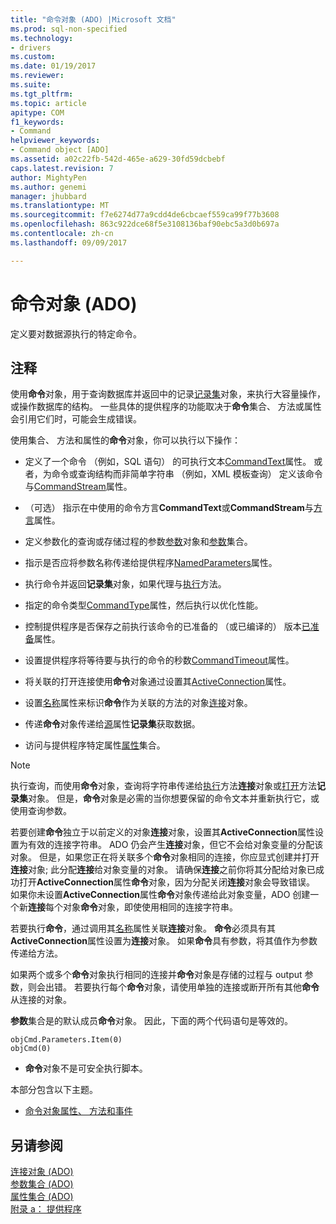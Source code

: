 ```yaml
---
title: "命令对象 (ADO) |Microsoft 文档"
ms.prod: sql-non-specified
ms.technology:
- drivers
ms.custom: 
ms.date: 01/19/2017
ms.reviewer: 
ms.suite: 
ms.tgt_pltfrm: 
ms.topic: article
apitype: COM
f1_keywords:
- Command
helpviewer_keywords:
- Command object [ADO]
ms.assetid: a02c22fb-542d-465e-a629-30fd59dcbebf
caps.latest.revision: 7
author: MightyPen
ms.author: genemi
manager: jhubbard
ms.translationtype: MT
ms.sourcegitcommit: f7e6274d77a9cdd4de6cbcaef559ca99f77b3608
ms.openlocfilehash: 863c922dce68f5e3108136baf90ebc5a3d0b697a
ms.contentlocale: zh-cn
ms.lasthandoff: 09/09/2017

---
```

# <a name="command-object-ado"></a>命令对象 (ADO)
定义要对数据源执行的特定命令。  
  
## <a name="remarks"></a>注释  
 使用**命令**对象，用于查询数据库并返回中的记录[记录集](../../../ado/reference/ado-api/recordset-object-ado.md)对象，来执行大容量操作，或操作数据库的结构。 一些具体的提供程序的功能取决于**命令**集合、 方法或属性会引用它们时，可能会生成错误。  
  
 使用集合、 方法和属性的**命令**对象，你可以执行以下操作：  
  
-   定义了一个命令 （例如，SQL 语句） 的可执行文本[CommandText](../../../ado/reference/ado-api/commandtext-property-ado.md)属性。 或者，为命令或查询结构而非简单字符串 （例如，XML 模板查询） 定义该命令与[CommandStream](../../../ado/reference/ado-api/commandstream-property-ado.md)属性。  
  
-   （可选） 指示在中使用的命令方言**CommandText**或**CommandStream**与[方言](../../../ado/reference/ado-api/dialect-property.md)属性。  
  
-   定义参数化的查询或存储过程的参数[参数](../../../ado/reference/ado-api/parameter-object.md)对象和[参数](../../../ado/reference/ado-api/parameters-collection-ado.md)集合。  
  
-   指示是否应将参数名称传递给提供程序[NamedParameters](../../../ado/reference/ado-api/namedparameters-property-ado.md)属性。  
  
-   执行命令并返回**记录集**对象，如果代理与[执行](../../../ado/reference/ado-api/execute-method-ado-command.md)方法。  
  
-   指定的命令类型[CommandType](../../../ado/reference/ado-api/commandtype-property-ado.md)属性，然后执行以优化性能。  
  
-   控制提供程序是否保存之前执行该命令的已准备的 （或已编译的） 版本[已准备](../../../ado/reference/ado-api/prepared-property-ado.md)属性。  
  
-   设置提供程序将等待要与执行的命令的秒数[CommandTimeout](../../../ado/reference/ado-api/commandtimeout-property-ado.md)属性。  
  
-   将关联的打开连接使用**命令**对象通过设置其[ActiveConnection](../../../ado/reference/ado-api/activeconnection-property-ado.md)属性。  
  
-   设置[名称](../../../ado/reference/ado-api/name-property-ado.md)属性来标识**命令**作为关联的方法的对象[连接](../../../ado/reference/ado-api/connection-object-ado.md)对象。  
  
-   传递**命令**对象传递给[源](../../../ado/reference/ado-api/source-property-ado-recordset.md)属性**记录集**获取数据。  
  
-   访问与提供程序特定属性[属性](../../../ado/reference/ado-api/properties-collection-ado.md)集合。  
  
> [!NOTE]
>  执行查询，而使用**命令**对象，查询将字符串传递给[执行](../../../ado/reference/ado-api/execute-method-ado-connection.md)方法**连接**对象或[打开](../../../ado/reference/ado-api/open-method-ado-recordset.md)方法**记录集**对象。 但是，**命令**对象是必需的当你想要保留的命令文本并重新执行它，或使用查询参数。  
  
 若要创建**命令**独立于以前定义的对象**连接**对象，设置其**ActiveConnection**属性设置为有效的连接字符串。 ADO 仍会产生**连接**对象，但它不会给对象变量的分配该对象。 但是，如果您正在将关联多个**命令**对象相同的连接，你应显式创建并打开**连接**对象; 此分配**连接**给对象变量的对象。 请确保**连接**之前你将其分配给对象已成功打开**ActiveConnection**属性**命令**对象，因为分配关闭**连接**对象会导致错误。 如果你未设置**ActiveConnection**属性**命令**对象传递给此对象变量，ADO 创建一个新**连接**每个对象**命令**对象，即使使用相同的连接字符串。  
  
 若要执行**命令**，通过调用其[名称](../../../ado/reference/ado-api/name-property-ado.md)属性关联**连接**对象。 **命令**必须具有其**ActiveConnection**属性设置为**连接**对象。 如果**命令**具有参数，将其值作为参数传递给方法。  
  
 如果两个或多个**命令**对象执行相同的连接并**命令**对象是存储的过程与 output 参数，则会出错。 若要执行每个**命令**对象，请使用单独的连接或断开所有其他**命令**从连接的对象。  
  
 **参数**集合是的默认成员**命令**对象。 因此，下面的两个代码语句是等效的。  
  
```  
objCmd.Parameters.Item(0)  
objCmd(0)  
```  
  
-   **命令**对象不是可安全执行脚本。  
  
 本部分包含以下主题。  
  
-   [命令对象属性、 方法和事件](../../../ado/reference/ado-api/command-object-properties-methods-and-events.md)  
  
## <a name="see-also"></a>另请参阅  
 [连接对象 (ADO)](../../../ado/reference/ado-api/connection-object-ado.md)   
 [参数集合 (ADO)](../../../ado/reference/ado-api/parameters-collection-ado.md)   
 [属性集合 (ADO)](../../../ado/reference/ado-api/properties-collection-ado.md)   
 [附录 a： 提供程序](../../../ado/guide/appendixes/appendix-a-providers.md)
